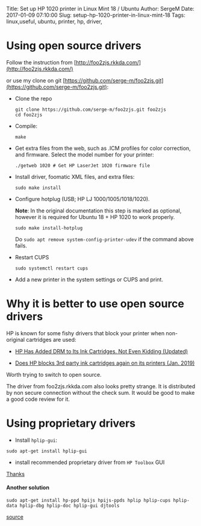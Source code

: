 Title: Set up HP 1020 printer in Linux Mint 18 / Ubuntu
Author: SergeM
Date: 2017-01-09 07:10:00
Slug: setup-hp-1020-printer-in-linux-mint-18
Tags: linux,useful, ubuntu, printer, hp, driver, 

# Using open source drivers

Follow the instruction from [http://foo2zjs.rkkda.com/](http://foo2zjs.rkkda.com/)

or use my clone on git [https://github.com/serge-m/foo2zjs.git](https://github.com/serge-m/foo2zjs.git):

* Clone the repo

      git clone https://github.com/serge-m/foo2zjs.git foo2zjs
      cd foo2zjs
        

* Compile:

      make

* Get extra files from the web, such as .ICM profiles for color correction,
and firmware.  Select the model number for your printer:
 
      ./getweb 1020	# Get HP LaserJet 1020 firmware file


* Install driver, foomatic XML files, and extra files:
    
      sudo make install
    
    
* Configure hotplug (USB; HP LJ 1000/1005/1018/1020).
 
  **Note**: In the original documentation this step is marked as optional, 
  however it is required for Ubuntu 18 + HP 1020 to work properly. 
      
      sudo make install-hotplug
    
  Do `sudo apt remove system-config-printer-udev` if the command above fails.

* Restart CUPS

      sudo systemctl restart cups
  
  
* Add a new printer in the system settings or CUPS and print.




# Why it is better to use open source drivers

HP is known for some fishy drivers that block your printer when non-original cartridges are used:

* [HP Has Added DRM to Its Ink Cartridges. Not Even Kidding (Updated)](https://www.wired.com/2016/09/hp-printer-drm/)

* [Does HP blocks 3rd party ink cartridges again on its printers (Jan. 2019)](https://borncity.com/win/2019/01/20/does-hp-blocks-3rd-party-ink-cartridges-again-on-its-printers-jan-2019/)

Worth trying to switch to open source.

The driver from foo2zjs.rkkda.com also looks pretty strange. It is distributed by non secure connection without the check sum.
It would be good to make a good code review for it.

# Using proprietary drivers

* Install `hplip-gui`:

```
sudo apt-get install hplip-gui
```

* install recommended proprietary driver from `HP Toolbox` GUI


[Thanks](https://ubuntu-mate.community/t/hp-3015-print-drivers-are-so-slow-at-printing/5580)


#### Another solution

```
sudo apt-get install hp-ppd hpijs hpijs-ppds hplip hplip-cups hplip-data hplip-dbg hplip-doc hplip-gui djtools
```

[source](https://askubuntu.com/questions/462329/hp-laserjet-1020-plus-printer-not-working-in-ubuntu-14-04/462335#462335)
